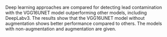 Deep learning approaches are compared for detecting lead contamination with the VGG16UNET model outperforming other models, including DeepLabv3.
The results show that the VGG16UNET model without augmentation shows better performance compared to others.
The models with non-augmentation and augmentation are given.
